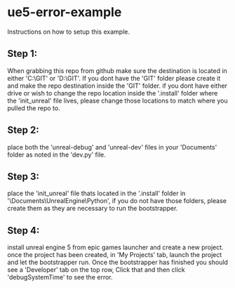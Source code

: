 # ue5-error-example

Instructions on how to setup this example.

## Step 1: <br />
When grabbing this repo from github make sure the destination is located in either 'C:\GIT' or 'D:\GIT'.
If you dont have the 'GIT' folder please create it and make the repo destination inside the 'GIT' folder. if you dont have either drive or wish to 
change the repo location inside the '.install' folder where the 'init_unreal' file lives, please change those locations to match where you pulled the 
repo to.

## Step 2: <br />
place both the 'unreal-debug' and 'unreal-dev' files in your 'Documents' folder as noted in the 'dev.py' file.

## Step 3: <br />
place the 'init_unreal' file thats located in the '.install' folder in '\Documents\UnrealEngine\Python', if you do not have those folders, please create them 
as they are necessary to run the bootstrapper.

## Step 4: <br />
install unreal engine 5 from epic games launcher and create a new project. once the project has been created, in 'My Projects' tab, launch the project and let the bootstrapper run. Once the bootstrapper has finished you should see a 'Developer' tab on the top row, Click that and then click 'debugSystemTime' to see the error.
